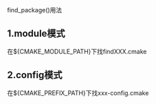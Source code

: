 find_package()用法

## 1.module模式
  在${CMAKE_MODULE_PATH}下找findXXX.cmake
  
## 2.config模式
  在${CMAKE_PREFIX_PATH}下找xxx-config.cmake
